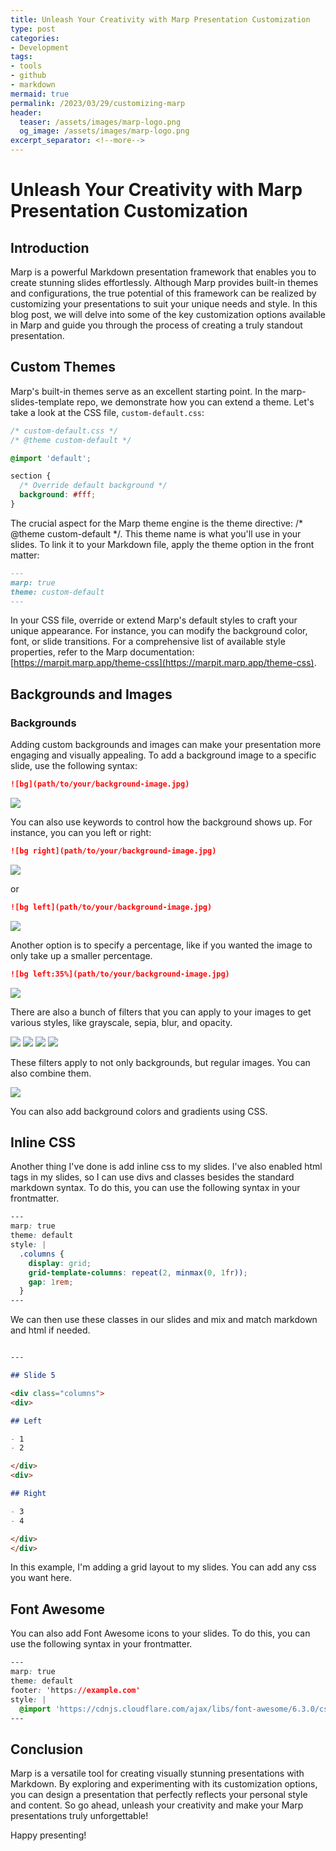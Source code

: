 ```yaml
---
title: Unleash Your Creativity with Marp Presentation Customization
type: post
categories:
- Development
tags:
- tools
- github
- markdown
mermaid: true
permalink: /2023/03/29/customizing-marp
header:
  teaser: /assets/images/marp-logo.png
  og_image: /assets/images/marp-logo.png
excerpt_separator: <!--more-->
---
```


# Unleash Your Creativity with Marp Presentation Customization

## Introduction

Marp is a powerful Markdown presentation framework that enables you to create stunning slides effortlessly. Although Marp provides built-in themes and configurations, the true potential of this framework can be realized by customizing your presentations to suit your unique needs and style. In this blog post, we will delve into some of the key customization options available in Marp and guide you through the process of creating a truly standout presentation.

## Custom Themes

Marp's built-in themes serve as an excellent starting point. In the marp-slides-template repo, we demonstrate how you can extend a theme. Let's take a look at the CSS file, `custom-default.css`:

```css
/* custom-default.css */
/* @theme custom-default */

@import 'default';

section {
  /* Override default background */
  background: #fff;
}
```

The crucial aspect for the Marp theme engine is the theme directive: /* @theme custom-default */. This theme name is what you'll use in your slides. To link it to your Markdown file, apply the theme option in the front matter:

```markdown
---
marp: true
theme: custom-default
---
```

In your CSS file, override or extend Marp's default styles to craft your unique appearance. For instance, you can modify the background color, font, or slide transitions. For a comprehensive list of available style properties, refer to the Marp documentation: [https://marpit.marp.app/theme-css](https://marpit.marp.app/theme-css).

## Backgrounds and Images

### Backgrounds

Adding custom backgrounds and images can make your presentation more engaging and visually appealing. To add a background image to a specific slide, use the following syntax:

```markdown
![bg](path/to/your/background-image.jpg)
```

![](/assets/images/marp-bg-full.png)

You can also use keywords to control how the background shows up. For instance, you can you left or right:

```markdown
![bg right](path/to/your/background-image.jpg)
```

![](/assets/images/marp-bg-right.png)

or

```markdown
![bg left](path/to/your/background-image.jpg)
```

![](/assets/images/marp-bg-left.png)

Another option is to specify a percentage, like if you wanted the image to only take up a smaller percentage.

```markdown
![bg left:35%](path/to/your/background-image.jpg)
```

![](/assets/images/marp-bg-left-35.png)

There are also a bunch of filters that you can apply to your images to get various styles, like grayscale, sepia, blur, and opacity.

![](/assets/images/marp-bg-right-grayscale.png)
![](/assets/images/marp-bg-right-sepia.png)
![](/assets/images/marp-bg-right-blur.png)
![](/assets/images/marp-bg-right-opacity.png)

These filters apply to not only backgrounds, but regular images. You can also combine them.

![](/assets/images/marp-image-filters.png)

You can also add background colors and gradients using CSS.

## Inline CSS

Another thing I've done is add inline css to my slides. I've also enabled html tags in my slides, so I can use divs and classes besides the standard markdown syntax. To do this, you can use the following syntax in your frontmatter. 

```css
---
marp: true
theme: default
style: |
  .columns {
    display: grid;
    grid-template-columns: repeat(2, minmax(0, 1fr));
    gap: 1rem;
  }
---
```

We can then use these classes in our slides and mix and match markdown and html if needed.

```markdown

---

## Slide 5

<div class="columns">
<div>

## Left

- 1
- 2

</div>
<div>

## Right

- 3
- 4

</div>
</div>

```

In this example, I'm adding a grid layout to my slides. You can add any css you want here.

## Font Awesome

You can also add Font Awesome icons to your slides. To do this, you can use the following syntax in your frontmatter.

```css
---
marp: true
theme: default
footer: 'https://example.com'
style: |
  @import 'https://cdnjs.cloudflare.com/ajax/libs/font-awesome/6.3.0/css/all.min.css'
---
```

## Conclusion

Marp is a versatile tool for creating visually stunning presentations with Markdown. By exploring and experimenting with its customization options, you can design a presentation that perfectly reflects your personal style and content. So go ahead, unleash your creativity and make your Marp presentations truly unforgettable!

Happy presenting!
